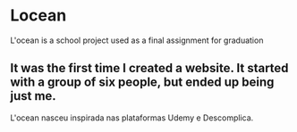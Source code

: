 # Locean
L'ocean is a school project used as a final assignment for graduation


<h2> It was the first time I created a website. It started with a group of six people, but ended up being just me.</h2>

<p> L'ocean nasceu inspirada nas plataformas Udemy e Descomplica. </p>
